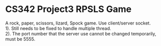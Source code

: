 # CS342 Project3 RPSLS Game
A rock, paper, scissors, lizard, Spock game. Use client/server socket.  
1). Still needs to be fixed to handle multiple thread.  
2). The port number that the server use cannot be changed temporarily, must be 5555.
